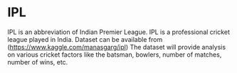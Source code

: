 # IPL
IPL is an abbreviation of Indian Premier League. 
IPL is a professional cricket league played in India.
Dataset can be available from (https://www.kaggle.com/manasgarg/ipl)
The dataset will provide analysis on various cricket factors like the batsman, bowlers, number of matches, number of wins, etc.
